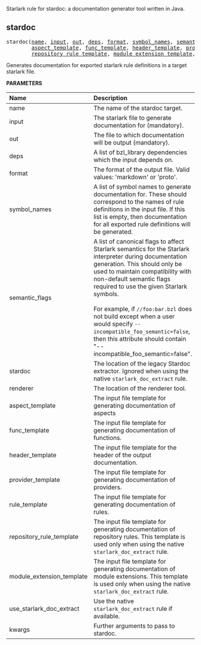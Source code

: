 <!-- Generated with Stardoc: http://skydoc.bazel.build -->

Starlark rule for stardoc: a documentation generator tool written in Java.

<a id="stardoc"></a>

## stardoc

<pre>
stardoc(<a href="#stardoc-name">name</a>, <a href="#stardoc-input">input</a>, <a href="#stardoc-out">out</a>, <a href="#stardoc-deps">deps</a>, <a href="#stardoc-format">format</a>, <a href="#stardoc-symbol_names">symbol_names</a>, <a href="#stardoc-semantic_flags">semantic_flags</a>, <a href="#stardoc-stardoc">stardoc</a>, <a href="#stardoc-renderer">renderer</a>,
        <a href="#stardoc-aspect_template">aspect_template</a>, <a href="#stardoc-func_template">func_template</a>, <a href="#stardoc-header_template">header_template</a>, <a href="#stardoc-provider_template">provider_template</a>, <a href="#stardoc-rule_template">rule_template</a>,
        <a href="#stardoc-repository_rule_template">repository_rule_template</a>, <a href="#stardoc-module_extension_template">module_extension_template</a>, <a href="#stardoc-use_starlark_doc_extract">use_starlark_doc_extract</a>, <a href="#stardoc-kwargs">kwargs</a>)
</pre>

Generates documentation for exported starlark rule definitions in a target starlark file.

**PARAMETERS**


| Name  | Description | Default Value |
| :------------- | :------------- | :------------- |
| <a id="stardoc-name"></a>name |  The name of the stardoc target.   |  none |
| <a id="stardoc-input"></a>input |  The starlark file to generate documentation for (mandatory).   |  none |
| <a id="stardoc-out"></a>out |  The file to which documentation will be output (mandatory).   |  none |
| <a id="stardoc-deps"></a>deps |  A list of bzl_library dependencies which the input depends on.   |  `[]` |
| <a id="stardoc-format"></a>format |  The format of the output file. Valid values: 'markdown' or 'proto'.   |  `"markdown"` |
| <a id="stardoc-symbol_names"></a>symbol_names |  A list of symbol names to generate documentation for. These should correspond to the names of rule definitions in the input file. If this list is empty, then documentation for all exported rule definitions will be generated.   |  `[]` |
| <a id="stardoc-semantic_flags"></a>semantic_flags |  A list of canonical flags to affect Starlark semantics for the Starlark interpreter during documentation generation. This should only be used to maintain compatibility with non-default semantic flags required to use the given Starlark symbols.<br><br>For example, if <code>//foo:bar.bzl</code> does not build except when a user would specify <code>--incompatible_foo_semantic=false</code>, then this attribute should contain "--incompatible_foo_semantic=false".   |  `[]` |
| <a id="stardoc-stardoc"></a>stardoc |  The location of the legacy Stardoc extractor. Ignored when using the native <code>starlark_doc_extract</code> rule.   |  `Label("//stardoc:prebuilt_stardoc_binary")` |
| <a id="stardoc-renderer"></a>renderer |  The location of the renderer tool.   |  `Label("//stardoc:renderer")` |
| <a id="stardoc-aspect_template"></a>aspect_template |  The input file template for generating documentation of aspects   |  `Label("//stardoc:templates/markdown_tables/aspect.vm")` |
| <a id="stardoc-func_template"></a>func_template |  The input file template for generating documentation of functions.   |  `Label("//stardoc:templates/markdown_tables/func.vm")` |
| <a id="stardoc-header_template"></a>header_template |  The input file template for the header of the output documentation.   |  `Label("//stardoc:templates/markdown_tables/header.vm")` |
| <a id="stardoc-provider_template"></a>provider_template |  The input file template for generating documentation of providers.   |  `Label("//stardoc:templates/markdown_tables/provider.vm")` |
| <a id="stardoc-rule_template"></a>rule_template |  The input file template for generating documentation of rules.   |  `Label("//stardoc:templates/markdown_tables/rule.vm")` |
| <a id="stardoc-repository_rule_template"></a>repository_rule_template |  The input file template for generating documentation of repository rules. This template is used only when using the native <code>starlark_doc_extract</code> rule.   |  `Label("//stardoc:templates/markdown_tables/repository_rule.vm")` |
| <a id="stardoc-module_extension_template"></a>module_extension_template |  The input file template for generating documentation of module extensions. This template is used only when using the native <code>starlark_doc_extract</code> rule.   |  `Label("//stardoc:templates/markdown_tables/module_extension.vm")` |
| <a id="stardoc-use_starlark_doc_extract"></a>use_starlark_doc_extract |  Use the native <code>starlark_doc_extract</code> rule if available.   |  `True` |
| <a id="stardoc-kwargs"></a>kwargs |  Further arguments to pass to stardoc.   |  none |


